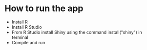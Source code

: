 
# How to run the app

- Install R 
- Install R Studio
- From R Studio install Shiny using the command install("shiny") in terminal
- Compile and run
